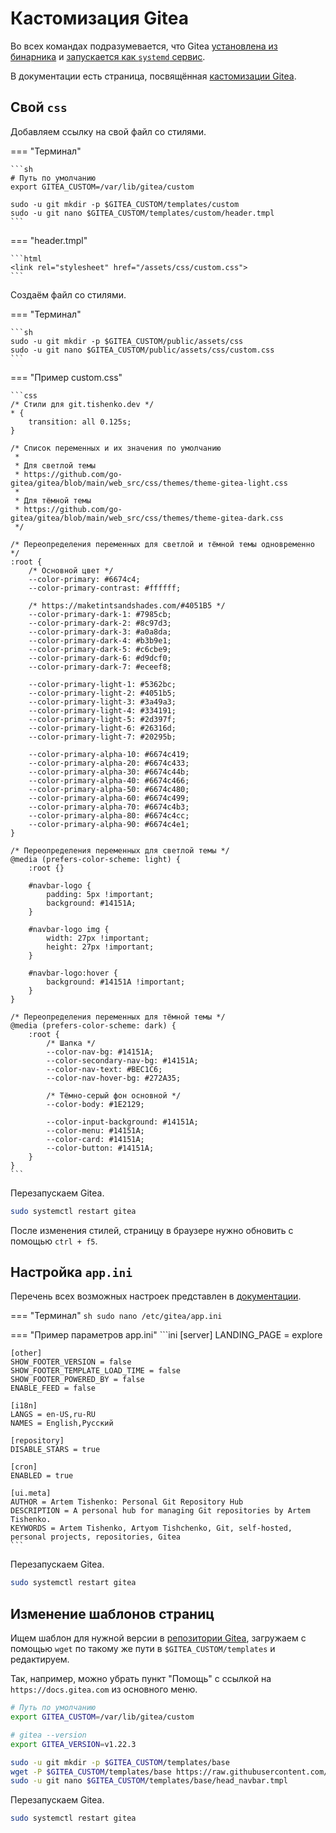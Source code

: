 # Кастомизация Gitea

Во всех командах подразумевается, что Gitea [установлена из бинарника](https://docs.gitea.com/installation/install-from-binary) и [запускается как `systemd` сервис](https://docs.gitea.com/installation/linux-service).

В документации есть страница, посвящённая [кастомизации Gitea](https://docs.gitea.com/administration/customizing-gitea).


## Свой `css`

Добавляем ссылку на свой файл со стилями.

=== "Терминал"

    ```sh
    # Путь по умолчанию
    export GITEA_CUSTOM=/var/lib/gitea/custom
    
    sudo -u git mkdir -p $GITEA_CUSTOM/templates/custom
    sudo -u git nano $GITEA_CUSTOM/templates/custom/header.tmpl
    ```

=== "header.tmpl"

    ```html
    <link rel="stylesheet" href="/assets/css/custom.css">
    ```

Создаём файл со стилями.

=== "Терминал"

    ```sh
    sudo -u git mkdir -p $GITEA_CUSTOM/public/assets/css
    sudo -u git nano $GITEA_CUSTOM/public/assets/css/custom.css
    ```

=== "Пример custom.css"

    ```css
    /* Стили для git.tishenko.dev */
    * {
        transition: all 0.125s;
    }

    /* Список переменных и их значения по умолчанию
     *
     * Для светлой темы
     * https://github.com/go-gitea/gitea/blob/main/web_src/css/themes/theme-gitea-light.css
     *
     * Для тёмной темы
     * https://github.com/go-gitea/gitea/blob/main/web_src/css/themes/theme-gitea-dark.css
     */

    /* Переопределения переменных для светлой и тёмной темы одновременно */
    :root {
        /* Основной цвет */
        --color-primary: #6674c4;
        --color-primary-contrast: #ffffff;

        /* https://maketintsandshades.com/#4051B5 */
        --color-primary-dark-1: #7985cb;
        --color-primary-dark-2: #8c97d3;
        --color-primary-dark-3: #a0a8da;
        --color-primary-dark-4: #b3b9e1;
        --color-primary-dark-5: #c6cbe9;
        --color-primary-dark-6: #d9dcf0;
        --color-primary-dark-7: #eceef8;

        --color-primary-light-1: #5362bc;
        --color-primary-light-2: #4051b5;
        --color-primary-light-3: #3a49a3;
        --color-primary-light-4: #334191;
        --color-primary-light-5: #2d397f;
        --color-primary-light-6: #26316d;
        --color-primary-light-7: #20295b;

        --color-primary-alpha-10: #6674c419;
        --color-primary-alpha-20: #6674c433;
        --color-primary-alpha-30: #6674c44b;
        --color-primary-alpha-40: #6674c466;
        --color-primary-alpha-50: #6674c480;
        --color-primary-alpha-60: #6674c499;
        --color-primary-alpha-70: #6674c4b3;
        --color-primary-alpha-80: #6674c4cc;
        --color-primary-alpha-90: #6674c4e1;
    }

    /* Переопределения переменных для светлой темы */
    @media (prefers-color-scheme: light) {
        :root {}

        #navbar-logo {
            padding: 5px !important;
            background: #14151A;
        }

        #navbar-logo img {
            width: 27px !important;
            height: 27px !important;
        }

        #navbar-logo:hover {
            background: #14151A !important;
        }
    }

    /* Переопределения переменных для тёмной темы */
    @media (prefers-color-scheme: dark) {
        :root {
            /* Шапка */
            --color-nav-bg: #14151A;
            --color-secondary-nav-bg: #14151A;
            --color-nav-text: #BEC1C6;
            --color-nav-hover-bg: #272A35;

            /* Тёмно-серый фон основной */
            --color-body: #1E2129;

            --color-input-background: #14151A;
            --color-menu: #14151A;
            --color-card: #14151A;
            --color-button: #14151A;
        }
    }
    ```

Перезапускаем Gitea.
```sh
sudo systemctl restart gitea
```

После изменения стилей, страницу в браузере нужно обновить с помощью `ctrl + f5`. 

## Настройка `app.ini`

Перечень всех возможных настроек представлен в [документации](https://docs.gitea.com/administration/config-cheat-sheet).

=== "Терминал"
    ```sh
    sudo nano /etc/gitea/app.ini
    ```

=== "Пример параметров app.ini"
    ```ini
    [server]
    LANDING_PAGE = explore

    [other]
    SHOW_FOOTER_VERSION = false
    SHOW_FOOTER_TEMPLATE_LOAD_TIME = false
    SHOW_FOOTER_POWERED_BY = false
    ENABLE_FEED = false

    [i18n]
    LANGS = en-US,ru-RU
    NAMES = English,Русский

    [repository]
    DISABLE_STARS = true

    [cron]
    ENABLED = true

    [ui.meta]
    AUTHOR = Artem Tishenko: Personal Git Repository Hub
    DESCRIPTION = A personal hub for managing Git repositories by Artem Tishenko.
    KEYWORDS = Artem Tishenko, Artyom Tishchenko, Git, self-hosted, personal projects, repositories, Gitea
    ```

Перезапускаем Gitea.
```sh
sudo systemctl restart gitea
```

## Изменение шаблонов страниц

Ищем шаблон для нужной версии в [репозитории Gitea](https://github.com/go-gitea/gitea/tree/main/templates), загружаем с помощью `wget` по такому же пути в `$GITEA_CUSTOM/templates` и редактируем.

Так, например, можно убрать пункт "Помощь" с ссылкой на `https://docs.gitea.com` из основного меню.

```sh
# Путь по умолчанию
export GITEA_CUSTOM=/var/lib/gitea/custom

# gitea --version
export GITEA_VERSION=v1.22.3 

sudo -u git mkdir -p $GITEA_CUSTOM/templates/base
wget -P $GITEA_CUSTOM/templates/base https://raw.githubusercontent.com/go-gitea/gitea/refs/tags/$GITEA_VERSION/templates/base/head_navbar.tmpl 
sudo -u git nano $GITEA_CUSTOM/templates/base/head_navbar.tmpl
```

Перезапускаем Gitea.
```sh
sudo systemctl restart gitea
```
